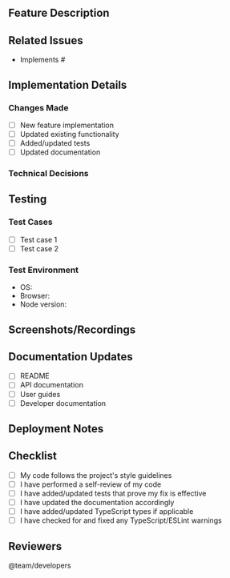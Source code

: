<!-- Thanks for contributing a new feature to Longevity Coach! -->

## Feature Description

<!-- A clear and concise description of the new feature -->

## Related Issues

<!-- List any related issues here using the format: -->
<!-- Implements #123 -->
<!-- Part of #456 -->
- Implements #

## Implementation Details

<!-- Provide details about your implementation approach -->

### Changes Made
- [ ] New feature implementation
- [ ] Updated existing functionality
- [ ] Added/updated tests
- [ ] Updated documentation

### Technical Decisions
<!-- Explain any technical decisions made during implementation -->

## Testing

### Test Cases
<!-- List the test cases that verify this feature works as expected -->
- [ ] Test case 1
- [ ] Test case 2

### Test Environment
<!-- Describe the environment where you tested these changes -->
- OS:
- Browser:
- Node version:

## Screenshots/Recordings

<!-- Add screenshots or screen recordings to demonstrate the new feature -->

## Documentation Updates

<!-- List any documentation that needs to be updated -->
- [ ] README
- [ ] API documentation
- [ ] User guides
- [ ] Developer documentation

## Deployment Notes

<!-- Any special deployment considerations? -->

## Checklist
- [ ] My code follows the project's style guidelines
- [ ] I have performed a self-review of my code
- [ ] I have added/updated tests that prove my fix is effective
- [ ] I have updated the documentation accordingly
- [ ] I have added/updated TypeScript types if applicable
- [ ] I have checked for and fixed any TypeScript/ESLint warnings

## Reviewers

<!-- Tag relevant team members for review -->
@team/developers
